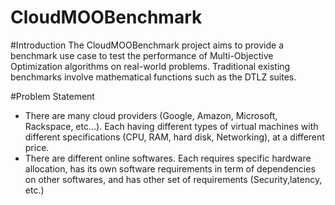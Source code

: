 CloudMOOBenchmark
=================

#Introduction
The CloudMOOBenchmark project aims to provide a benchmark use case to test the performance of Multi-Objective Optimization 
algorithms on real-world problems. Traditional existing benchmarks involve mathematical functions such as the DTLZ suites.

#Problem Statement

- There are many cloud providers (Google, Amazon, Microsoft, Rackspace, etc...). Each having different types of virtual machines with different specifications (CPU, RAM, hard disk, Networking), at a different price.
- There are different online softwares. Each requires specific hardware allocation, has its own software requirements in term of dependencies on other softwares, and has other set of requirements (Security,latency, etc.)
